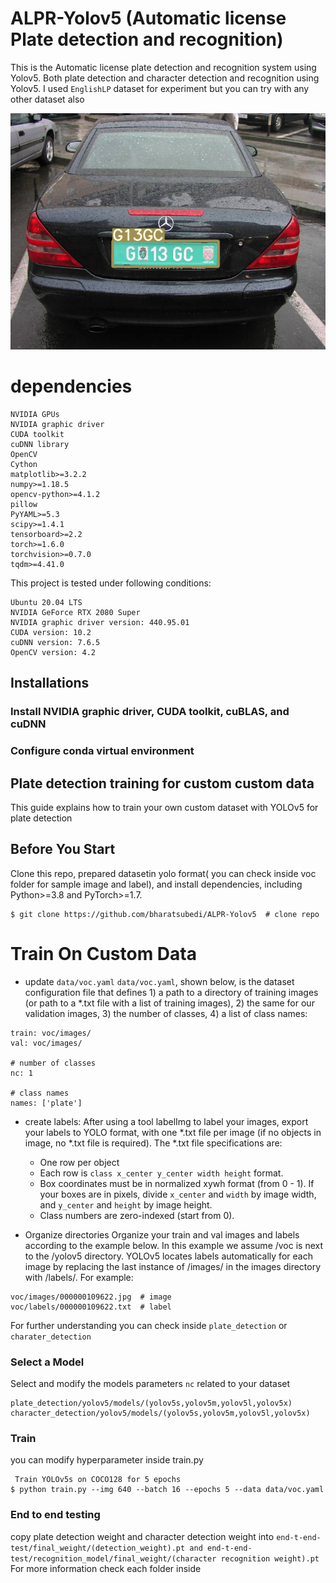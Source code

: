 # ALPR-Yolov5 (Automatic license Plate detection and recognition)
This is the Automatic license plate detection and recognition system using Yolov5. Both plate detection and character detection and recognition using Yolov5.
I used `EnglishLP` dataset for experiment but you can try with any other dataset also

![Alt text](end-t-end-test/result/P1010002.png?raw=true "Title")
# dependencies
```
NVIDIA GPUs
NVIDIA graphic driver
CUDA toolkit
cuDNN library
OpenCV 
Cython
matplotlib>=3.2.2
numpy>=1.18.5
opencv-python>=4.1.2
pillow
PyYAML>=5.3
scipy>=1.4.1
tensorboard>=2.2
torch>=1.6.0
torchvision>=0.7.0
tqdm>=4.41.0
```

This project is tested under following conditions:
```
Ubuntu 20.04 LTS
NVIDIA GeForce RTX 2080 Super
NVIDIA graphic driver version: 440.95.01
CUDA version: 10.2
cuDNN version: 7.6.5
OpenCV version: 4.2
```
## Installations

### Install NVIDIA graphic driver, CUDA toolkit, cuBLAS, and cuDNN

### Configure conda virtual environment

## Plate detection training for custom custom data

This guide explains how to train your own custom dataset with YOLOv5 for plate detection

## Before You Start
Clone this repo, prepared datasetin yolo format( you can check inside voc folder for sample image and label), and install dependencies, including Python>=3.8 and PyTorch>=1.7.
```
$ git clone https://github.com/bharatsubedi/ALPR-Yolov5  # clone repo
```
# Train On Custom Data
- update `data/voc.yaml`
   `data/voc.yaml`, shown below, is the dataset configuration file that defines 1) a path to a directory of training images (or path to a *.txt file with a list of training images), 2) the same for our validation images, 3) the number of classes, 4) a list of class names:
```
train: voc/images/
val: voc/images/

# number of classes
nc: 1

# class names
names: ['plate']
```
- create labels: 
   After using a tool labelImg to label your images, export your labels to YOLO format, with one *.txt file per image (if no objects in image, no *.txt file is required). The *.txt file specifications are:

    * One row per object
    * Each row is `class x_center y_center width height` format.
    * Box coordinates must be in normalized xywh format (from 0 - 1). If your boxes are in pixels, divide `x_center` and `width` by image width, and `y_center` and `height` by image height.
    * Class numbers are zero-indexed (start from 0).
- Organize directories
Organize your train and val images and labels according to the example below. In this example we assume /voc is next to the /yolov5 directory. YOLOv5 locates labels automatically for each image by replacing the last instance of /images/ in the images directory with /labels/. For example:
```
voc/images/000000109622.jpg  # image
voc/labels/000000109622.txt  # label
```
For further understanding you can check inside `plate_detection` or `charater_detection`
### Select a Model
Select and modify the models parameters `nc` related to your dataset
```
plate_detection/yolov5/models/(yolov5s,yolov5m,yolov5l,yolov5x)
character_detection/yolov5/models/(yolov5s,yolov5m,yolov5l,yolov5x)
```
### Train
you can modify hyperparameter inside train.py
```
 Train YOLOv5s on COCO128 for 5 epochs
$ python train.py --img 640 --batch 16 --epochs 5 --data data/voc.yaml
```
### End to end testing
copy plate detection weight and character detection weight into `end-t-end-test/final_weight/(detection_weight).pt and end-t-end-test/recognition_model/final_weight/(character recognition weight).pt`
For more information check each folder inside 

